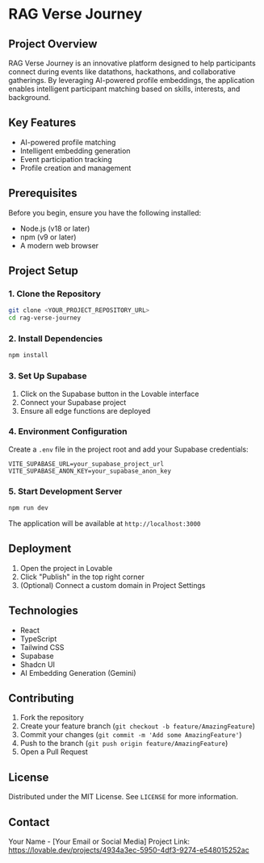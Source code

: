 
# RAG Verse Journey

## Project Overview

RAG Verse Journey is an innovative platform designed to help participants connect during events like datathons, hackathons, and collaborative gatherings. By leveraging AI-powered profile embeddings, the application enables intelligent participant matching based on skills, interests, and background.

## Key Features

- AI-powered profile matching
- Intelligent embedding generation
- Event participation tracking
- Profile creation and management

## Prerequisites

Before you begin, ensure you have the following installed:
- Node.js (v18 or later)
- npm (v9 or later)
- A modern web browser

## Project Setup

### 1. Clone the Repository

```sh
git clone <YOUR_PROJECT_REPOSITORY_URL>
cd rag-verse-journey
```

### 2. Install Dependencies

```sh
npm install
```

### 3. Set Up Supabase

1. Click on the Supabase button in the Lovable interface
2. Connect your Supabase project
3. Ensure all edge functions are deployed

### 4. Environment Configuration

Create a `.env` file in the project root and add your Supabase credentials:
```
VITE_SUPABASE_URL=your_supabase_project_url
VITE_SUPABASE_ANON_KEY=your_supabase_anon_key
```

### 5. Start Development Server

```sh
npm run dev
```

The application will be available at `http://localhost:3000`

## Deployment

1. Open the project in Lovable
2. Click "Publish" in the top right corner
3. (Optional) Connect a custom domain in Project Settings

## Technologies

- React
- TypeScript
- Tailwind CSS
- Supabase
- Shadcn UI
- AI Embedding Generation (Gemini)

## Contributing

1. Fork the repository
2. Create your feature branch (`git checkout -b feature/AmazingFeature`)
3. Commit your changes (`git commit -m 'Add some AmazingFeature'`)
4. Push to the branch (`git push origin feature/AmazingFeature`)
5. Open a Pull Request

## License

Distributed under the MIT License. See `LICENSE` for more information.

## Contact

Your Name - [Your Email or Social Media]
Project Link: https://lovable.dev/projects/4934a3ec-5950-4df3-9274-e548015252ac
```
